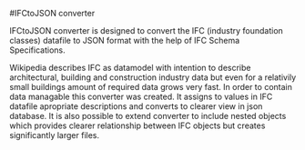 #IFCtoJSON converter

IFCtoJSON converter is designed to convert the IFC (industry foundation classes) datafile to JSON format with the help of IFC Schema Specifications.

Wikipedia describes IFC as datamodel with intention to describe architectural, building and construction industry data but even for a relativily small buildings amount of required data grows very fast. In order to contain data managable this converter was created. It assigns to values in IFC datafile apropriate descriptions and converts to clearer view in json database. It is also possible to extend converter to include nested objects which provides clearer relationship between IFC objects but creates significantly larger files.
